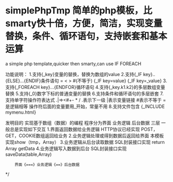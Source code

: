 simplePhpTmp 简单的php模板，比smarty快十倍，方便，简洁，实现变量替换，条件、循环语句，支持嵌套和基本运算
============

a simple php template,quicker then  smarty,can use IF FOREACH

功能说明：
1.支持{_key}变量的替换，替换为数组的value
2.支持{_IF key}.. {ELSE}...{ENDIF}条件语句 = < > #(不等于) {_IF key=value} {_IF key=_value} 
3.支持{_FOREACH key}...{ENDFOR}循环语句
4.支持{_key.k1.k2}的多层数组变量替换
5.支持{_0}数字下标的普通变量的替换
6.支持条件和循环语句的多层嵌套
7.支持单字符操作符表达式 .|=><#+- * /  .表示下一级 |表示变量链接 #表示不等于 =是逻辑相等 操作符后面的变量要用_开始，常量不用
8.支持文件包含 {_INCLUDE mymenu.html}

发明目的
	实现基于数组（数据）的编程
	程序分为界面	业务逻辑	后台数据 三层
	一般总是实现如下交互
		1.界面返回数据给业务逻辑 HTTP协议已经实现 POST，GET，COOKIE数组返回给业务
		2.业务逻辑处理或得到数据后返回给界面 本模板实现show（tmp，Array）
		3.业务逻辑从后台读取数据 SQL封装接口实现 return Array getData
		4.业务逻辑写入数据到后台 SQL封装接口实现 saveData(table,Array)
		     
		界面《===》业务逻辑《==》后台数据

*/
